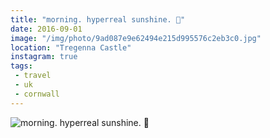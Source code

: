```yaml
---
title: "morning. hyperreal sunshine. 🌲"
date: 2016-09-01
image: "/img/photo/9ad087e9e62494e215d995576c2eb3c0.jpg"
location: "Tregenna Castle"
instagram: true
tags:
 - travel
 - uk
 - cornwall
---
```


![morning. hyperreal sunshine. 🌲](/img/photo/9ad087e9e62494e215d995576c2eb3c0.jpg)

